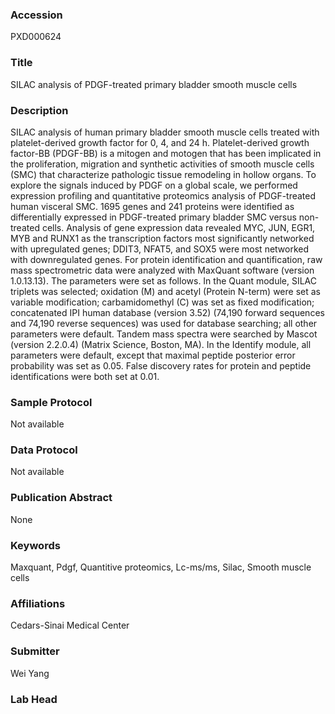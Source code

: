 ### Accession
PXD000624

### Title
SILAC analysis of PDGF-treated primary bladder smooth muscle cells

### Description
SILAC analysis of human primary bladder smooth muscle cells treated with platelet-derived growth factor for 0, 4, and 24 h. Platelet-derived growth factor-BB (PDGF-BB) is a mitogen and motogen that has been implicated in the proliferation, migration and synthetic activities of smooth muscle cells (SMC) that characterize pathologic tissue remodeling in hollow organs.  To explore the signals induced by PDGF on a global scale, we performed expression profiling and quantitative proteomics analysis of PDGF-treated human visceral SMC. 1695 genes and 241 proteins were identified as differentially expressed in PDGF-treated primary bladder SMC versus non-treated cells. Analysis of gene expression data revealed MYC, JUN, EGR1, MYB and RUNX1 as the transcription factors most significantly networked with upregulated genes; DDIT3, NFAT5, and SOX5 were most networked with downregulated genes.        For protein identification and quantification, raw mass spectrometric data were analyzed with MaxQuant software (version 1.0.13.13). The parameters were set as follows. In the Quant module, SILAC triplets was selected; oxidation (M) and acetyl (Protein N-term) were set as variable modification; carbamidomethyl (C) was set as fixed modification; concatenated IPI human database (version 3.52) (74,190 forward sequences and 74,190 reverse sequences) was used for database searching; all other parameters were default. Tandem mass spectra were searched by Mascot (version 2.2.0.4) (Matrix Science, Boston, MA). In the Identify module, all parameters were default, except that maximal peptide posterior error probability was set as 0.05. False discovery rates for protein and peptide identifications were both set at 0.01.

### Sample Protocol
Not available

### Data Protocol
Not available

### Publication Abstract
None

### Keywords
Maxquant, Pdgf, Quantitive proteomics, Lc-ms/ms, Silac, Smooth muscle cells

### Affiliations
Cedars-Sinai Medical Center

### Submitter
Wei Yang

### Lab Head


